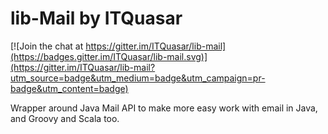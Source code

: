 lib-Mail by ITQuasar
====================

[![Join the chat at https://gitter.im/ITQuasar/lib-mail](https://badges.gitter.im/ITQuasar/lib-mail.svg)](https://gitter.im/ITQuasar/lib-mail?utm_source=badge&utm_medium=badge&utm_campaign=pr-badge&utm_content=badge)

Wrapper around Java Mail API to make more easy work with email in Java, and Groovy and Scala too.
